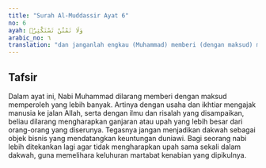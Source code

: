 ```yaml
---
title: "Surah Al-Muddassir Ayat 6"
no: 6
ayah: وَلَا تَمْنُنْ تَسْتَكْثِرُۖ 
arabic_no: ٦
translation: "dan janganlah engkau (Muhammad) memberi (dengan maksud) memperoleh (balasan) yang lebih banyak."
---
```


## Tafsir

Dalam ayat ini, Nabi Muhammad dilarang memberi dengan maksud memperoleh yang lebih banyak. Artinya dengan usaha dan ikhtiar mengajak manusia ke jalan Allah, serta dengan ilmu dan risalah yang disampaikan, beliau dilarang mengharapkan ganjaran atau upah yang lebih besar dari orang-orang yang diserunya. Tegasnya jangan menjadikan dakwah sebagai objek bisnis yang mendatangkan keuntungan duniawi. Bagi seorang nabi lebih ditekankan lagi agar tidak mengharapkan upah sama sekali dalam dakwah, guna memelihara keluhuran martabat kenabian yang dipikulnya.